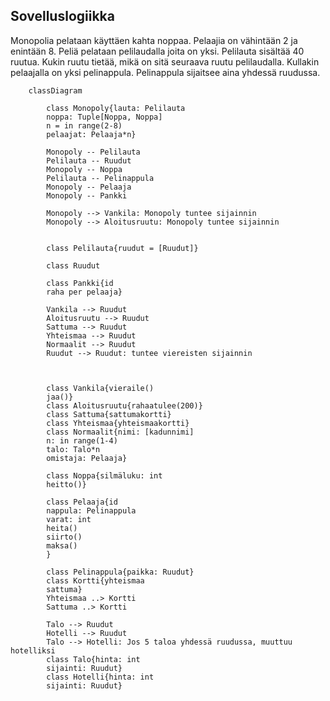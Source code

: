 ## Sovelluslogiikka


Monopolia pelataan käyttäen kahta noppaa. Pelaajia on vähintään 2 ja enintään 8. Peliä pelataan pelilaudalla joita on yksi. Pelilauta sisältää 40 ruutua. Kukin ruutu tietää, mikä on sitä seuraava ruutu pelilaudalla. Kullakin pelaajalla on yksi pelinappula. Pelinappula sijaitsee aina yhdessä ruudussa.


```mermaid
    classDiagram

        class Monopoly{lauta: Pelilauta
        noppa: Tuple[Noppa, Noppa]
        n = in range(2-8)
        pelaajat: Pelaaja*n} 

        Monopoly -- Pelilauta
        Pelilauta -- Ruudut
        Monopoly -- Noppa
        Pelilauta -- Pelinappula
        Monopoly -- Pelaaja
        Monopoly -- Pankki

        Monopoly --> Vankila: Monopoly tuntee sijainnin
        Monopoly --> Aloitusruutu: Monopoly tuntee sijainnin


        class Pelilauta{ruudut = [Ruudut]}

        class Ruudut

        class Pankki{id
        raha per pelaaja}
        
        Vankila --> Ruudut
        Aloitusruutu --> Ruudut
        Sattuma --> Ruudut
        Yhteismaa --> Ruudut
        Normaalit --> Ruudut
        Ruudut --> Ruudut: tuntee viereisten sijainnin



        class Vankila{vieraile()
        jaa()}
        class Aloitusruutu{rahaatulee(200)}
        class Sattuma{sattumakortti}
        class Yhteismaa{yhteismaakortti}
        class Normaalit{nimi: [kadunnimi]
        n: in range(1-4)
        talo: Talo*n
        omistaja: Pelaaja}
 
        class Noppa{silmäluku: int
        heitto()}

        class Pelaaja{id
        nappula: Pelinappula
        varat: int
        heita()
        siirto()
        maksa()
        }

        class Pelinappula{paikka: Ruudut}
        class Kortti{yhteismaa
        sattuma}
        Yhteismaa ..> Kortti
        Sattuma ..> Kortti

        Talo --> Ruudut
        Hotelli --> Ruudut
        Talo --> Hotelli: Jos 5 taloa yhdessä ruudussa, muuttuu hotelliksi
        class Talo{hinta: int
        sijainti: Ruudut}
        class Hotelli{hinta: int
        sijainti: Ruudut}
```
